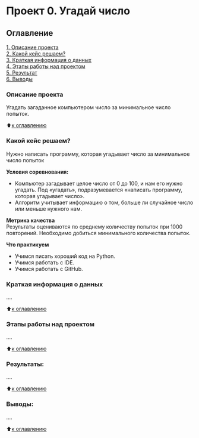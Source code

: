 # Проект 0. Угадай число

## Оглавление  
[1. Описание проекта](https://github.com/TimTrue/Tim_SK/blob/main/project_0README.md#описание-проекта)  
[2. Какой кейс решаем?](https://github.com/TimTrue/Tim_SK/blob/main/project_0README.md#какой-кейс-решаем)  
[3. Краткая информация о данных](https://github.com/TimTrue/Tim_SK/blob/main/project_0README.md#краткая-информация-о-данных)  
[4. Этапы работы над проектом](https://github.com/TimTrue/Tim_SK/blob/main/project_0README.md#этапы-работы-над-проектом)  
[5. Результат](https://github.com/TimTrue/Tim_SK/blob/main/project_0README.md#результат)    
[6. Выводы](https://github.com/TimTrue/Tim_SK/blob/main/project_0README.md#выводы) 

### Описание проекта    
Угадать загаданное компьютером число за минимальное число попыток.

:arrow_up:[к оглавлению](https://github.com/TimTrue/Tim_SK/blob/main/project_0README.md#оглавление)


### Какой кейс решаем?    
Нужно написать программу, которая угадывает число за минимальное число попыток

**Условия соревнования:**  
- Компьютер загадывает целое число от 0 до 100, и нам его нужно угадать. Под «угадать», подразумевается «написать программу, которая угадывает число».
- Алгоритм учитывает информацию о том, больше ли случайное число или меньше нужного нам.

**Метрика качества**     
Результаты оцениваются по среднему количеству попыток при 1000 повторений. Необходимо добиться минимального количества попыток.  

**Что практикуем**     
* Учимся писать хороший код на Python.  
* Учимся работать с IDE.  
* Учимся работать с GitHub.  


### Краткая информация о данных
....
  
:arrow_up:[к оглавлению](.https://github.com/TimTrue/Tim_SK/blob/main/project_0README.md#оглавление)


### Этапы работы над проектом  
....

:arrow_up:[к оглавлению](https://github.com/TimTrue/Tim_SK/blob/main/project_0README.md#оглавление)


### Результаты:  
....

:arrow_up:[к оглавлению](https://github.com/TimTrue/Tim_SK/blob/main/project_0README.md#оглавление)


### Выводы:  
....

:arrow_up:[к оглавлению](https://github.com/TimTrue/Tim_SK/blob/main/project_0README.md#оглавление)


